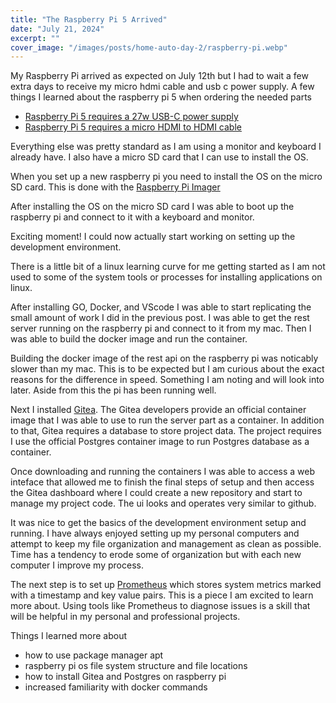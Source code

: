 ```yaml
---
title: "The Raspberry Pi 5 Arrived"
date: "July 21, 2024"
excerpt: ""
cover_image: "/images/posts/home-auto-day-2/raspberry-pi.webp"
---
```


My Raspberry Pi arrived as expected on July 12th but I had to wait a few extra days to receive my micro hdmi cable and usb c power supply. A few things I learned about the raspberry pi 5 when ordering the needed parts

- [Raspberry Pi 5 requires a 27w USB-C power supply](https://www.raspberrypi.com/documentation/computers/getting-started.html#power-supply)
- [Raspberry Pi 5 requires a micro HDMI to HDMI cable](https://www.raspberrypi.com/documentation/computers/getting-started.html#display)

Everything else was pretty standard as I am using a monitor and keyboard I already have. I also have a micro SD card that I can use to install the OS.

When you set up a new raspberry pi you need to install the OS on the micro SD card. This is done with the [Raspberry Pi Imager](https://www.raspberrypi.com/documentation/computers/getting-started.html#install-using-imager)

After installing the OS on the micro SD card I was able to boot up the raspberry pi and connect to it with a keyboard and monitor.

Exciting moment! I could now actually start working on setting up the development environment.

There is a little bit of a linux learning curve for me getting started as I am not used to some of the system tools or processes for installing applications on linux.

After installing GO, Docker, and VScode I was able to start replicating the small amount of work I did in the previous post. I was able to get the rest server running on the raspberry pi and connect to it from my mac. Then I was able to build the docker image and run the container.

Building the docker image of the rest api on the raspberry pi was noticably slower than my mac. This is to be expected but I am curious about the exact reasons for the difference in speed. Something I am noting and will look into later. Aside from this the pi has been running well.

Next I installed [Gitea](https://about.gitea.com/products/gitea/). The Gitea developers provide an official container image that I was able to use to run the server part as a container. In addition to that, Gitea requires a database to store project data. The project requires I use the official Postgres container image to run Postgres database as a container.

Once downloading and running the containers I was able to access a web inteface that allowed me to finish the final steps of setup and then access the Gitea dashboard where I could create a new repository and start to manage my project code. The ui looks and operates very similar to github.

It was nice to get the basics of the development environment setup and running. I have always enjoyed setting up my personal computers and attempt to keep my file organization and management as clean as possible. Time has a tendency to erode some of organization but with each new computer I improve my process.

The next step is to set up [Prometheus](https://prometheus.io/docs/introduction/overview/) which stores system metrics marked with a timestamp and key value pairs. This is a piece I am excited to learn more about. Using tools like Prometheus to diagnose issues is a skill that will be helpful in my personal and professional projects.

Things I learned more about

- how to use package manager apt
- raspberry pi os file system structure and file locations
- how to install Gitea and Postgres on raspberry pi
- increased familiarity with docker commands
